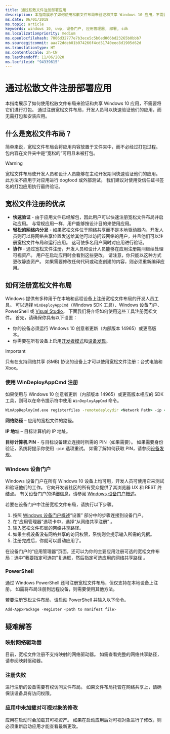 ```yaml
---
title: 通过松散文件注册部署应用
description: 本指南展示了如何使用松散文件布局来验证和共享 Windows 10 应用，不需要将它们进行打包。
ms.date: 06/01/2018
ms.topic: article
keywords: windows 10, uwp, 设备门户, 应用管理器, 部署, sdk
ms.localizationpriority: medium
ms.openlocfilehash: 7006d32777e7b3ece5c5b6ed066bd23265b0bbb7
ms.sourcegitcommit: aaa72ddeb01b074266f4cd51740eec8d1905d62d
ms.translationtype: HT
ms.contentlocale: zh-CN
ms.lasthandoff: 11/06/2020
ms.locfileid: "94339615"
---
```

# <a name="deploy-an-app-through-loose-file-registration"></a>通过松散文件注册部署应用 

本指南展示了如何使用松散文件布局来验证和共享 Windows 10 应用，不需要将它们进行打包。 通过注册宽松文件布局，开发人员可以快速验证他们的应用，而无需打包和安装应用。 

## <a name="what-is-a-loose-file-layout"></a>什么是宽松文件布局？

简单来说，宽松文件布局会将应用内容放置于文件夹中，而不必经过打包过程。 包内容在文件夹中是“宽松的”可用且未被打包。 

> [!WARNING]
> 宽松文件布局使开发人员和设计人员能够在主动开发期间快速验证他们的应用。 此方法不应用于对应用进行 dogfood 或外部测试。 我们建议对使用受信任证书签名的打包应用执行最终验证。 

## <a name="advantages-of-loose-file-registration"></a>宽松文件注册的优点

- **快速验证** - 由于应用文件已经解包，因此用户可以快速注册宽松文件布局并启动应用。 与常规应用一样，用户能够按设计目的来使用应用。 
- **轻松的网络内分发** - 如果宽松文件位于网络共享而不是本地驱动器内，开发人员则可以将网络共享位置发送给其他可以访问该网络的用户，并且他们可以注册宽松文件布局和运行应用。 这可使多名用户同时对应用进行验证。 
- **协作** - 通过宽松文件注册，开发人员和设计人员能够在应用注册期间继续处理可视资产。 用户在启动应用时会看到这些更改。 请注意，你只能以这种方式更改静态资产。 如果需要修改任何代码或动态创建的内容，则必须重新编译应用。

## <a name="how-to-register-a-loose-file-layout"></a>如何注册宽松文件布局

Windows 提供有多种用于在本地和远程设备上注册宽松文件布局的开发人员工具。 可以选择 `WinDeployAppCmd`（Windows SDK 工具）、Windows 设备门户、PowerShell 或 [Visual Studio](./deploying-and-debugging-uwp-apps.md#register-layout-from-network)。 下面我们将介绍如何使用这些工具注册宽松文件。 首先，请确保你具有以下设置：

- 你的设备必须运行 Windows 10 创意者更新（内部版本 14965）或更高版本。
- 你需要在所有设备上启用[开发者模式](/windows/apps/get-started/enable-your-device-for-development)和[设备发现](/windows/apps/get-started/enable-your-device-for-development#device-discovery)。

> [!IMPORTANT]
> 只有在支持网络共享 (SMB) 协议的设备上才可以使用宽松文件注册：台式电脑和 Xbox。 

### <a name="register-with-windeployappcmd"></a>使用 WinDeployAppCmd 注册

如果使用与 Windows 10 创意者更新（内部版本 14965）或更高版本相应的 SDK 工具，则可以在命令提示符中使用 `WinDeployAppCmd` 命令。

```cmd
WinAppDeployCmd.exe registerfiles -remotedeploydir <Network Path> -ip <IP Address> -pin <target machine PIN>
```

**网络路径** – 应用的宽松文件的路径。

**IP 地址** – 目标计算机的 IP 地址。

**目标计算机 PIN** - 与目标设备建立连接时所需的 PIN（如果需要）。 如果需要身份验证，系统将提示你使用 `-pin` 选项重试。 如需了解如何获取 PIN，请参阅[设备发现](/windows/apps/get-started/enable-your-device-for-development#device-discovery)。

### <a name="windows-device-portal"></a>Windows 设备门户

Windows 设备门户在所有 Windows 10 设备上均可用，开发人员可使用它来测试和验证他们的工作。 它向开发者社区的所有受众提供了其浏览器 UX 和 REST 终结点。 有关设备门户的详细信息，请参阅 [Windows 设备门户概述](device-portal.md)。

若要在设备门户中注册宽松文件布局，请执行以下步骤。

1. 按照 [Windows 设备门户概述](device-portal.md)“设置”  部分中的步骤连接到设备门户。
1. 在“应用管理器”选项卡中，选择“从网络共享注册”  。
1. 输入宽松文件布局的网络共享路径。 
1. 如果主机设备没有网络共享的访问权限，系统则会提示输入所需的凭据。
1. 注册完成后，你就可以启动应用了。

在设备门户的“应用管理器”页面，还可以为你的主要应用注册可选的宽松文件布局：选中“我要指定可选包”复选框，然后指定可选应用的网络共享路径  。 

### <a name="powershell"></a>PowerShell 

通过 Windows PowerShell 还可注册宽松文件布局，但仅支持在本地设备上注册。 如需将布局注册到远程设备，则需要使用其他方法。 

若要注册宽松文件布局，请启动 PowerShell 并输入以下命令。

```PowerShell
Add-AppxPackage -Register <path to manifest file>
```

## <a name="troubleshooting"></a>疑难解答

### <a name="mapped-network-drives"></a>映射网络驱动器
目前，宽松文件注册不支持映射的网络驱动器。 如需查看完整的网络共享路径，请参阅映射驱动器。

### <a name="registration-failure"></a>注册失败
进行注册的设备需要有权访问文件布局。 如果文件布局托管在网络共享上，请确保该设备具有访问权限。 

### <a name="modifications-to-visual-assets-arent-being-loaded-in-the-app"></a>应用中未加载对可视对象的修改 
应用在启动时会加载其可视资产。 如果在启动应用后对可视对象进行了修改，则必须重新启动应用才能查看最新更改。